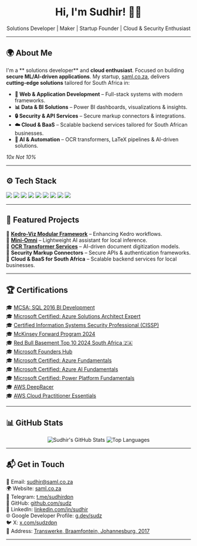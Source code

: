 <h1 align="center">Hi, I'm Sudhir! 👋🏾</h1>

<p align="center">
Solutions Developer | Maker | Startup Founder | Cloud & Security Enthusiast  
</p>

---

## 🌍 About Me  
I'm a ** solutions developer** and **cloud enthusiast**. Focused on building **secure ML/AI-driven applications**. My startup, [saml.co.za](https://saml.co.za), delivers **cutting-edge solutions** tailored for South Africa in:
- **🔗 Web & Application Development** – Full-stack systems with modern frameworks.
- **📊 Data & BI Solutions** – Power BI dashboards, visualizations & insights.
- **🔒 Security & API Services** – Secure markup connectors & integrations.
- **☁️ Cloud & BaaS** – Scalable backend services tailored for South African businesses.
- **🤖 AI & Automation** – OCR transformers, LaTeX pipelines & AI-driven solutions.

 *10x Not 10%*

---

## ⚙️ Tech Stack  
<p align="left">
  <img src="https://img.shields.io/badge/-Python-3776AB?logo=python&logoColor=white" />
  <img src="https://img.shields.io/badge/-Kedro-004D40?logo=kedro&logoColor=white" />
  <img src="https://img.shields.io/badge/-PowerBI-F2C811?logo=powerbi&logoColor=white" />
  <img src="https://img.shields.io/badge/-Azure-0078D4?logo=microsoft-azure&logoColor=white" />
  <img src="https://img.shields.io/badge/-LaTeX-008080?logo=latex&logoColor=white" />
  <img src="https://img.shields.io/badge/-JavaScript-F7DF1E?logo=javascript&logoColor=black" />
  <img src="https://img.shields.io/badge/-Dart-0175C2?logo=dart&logoColor=white" />
  <img src="https://img.shields.io/badge/-SQL-4479A1?logo=postgresql&logoColor=white" />
  <img src="https://img.shields.io/badge/-React-61DAFB?logo=react&logoColor=black" />
</p>

---

## 📌 Featured Projects  
🔹 **[Kedro-Viz Modular Framework](https://github.com/kedro-org/kedro-viz)** – Enhancing Kedro workflows.  
🔹 **[Mini-Omni](https://github.com/gpt-omni/mini-omni?tab=readme-ov-file#mini-omni)** – Lightweight AI assistant for local inference.  
🔹 **[OCR Transformer Services](https://github.com/Sudz/LaTeX-OCR#pix2tex---latex-ocr)** – AI-driven document digitization models.  
🔹 **Security Markup Connectors** – Secure APIs & authentication frameworks.  
🔹 **Cloud & BaaS for South Africa** – Scalable backend services for local businesses.  

---

## 🏆 Certifications  
🎓 [MCSA: SQL 2016 BI Development](https://learn.microsoft.com/en-us/certifications/mcsa-sql-2016-bi-development/)  
🎓 [Microsoft Certified: Azure Solutions Architect Expert](https://learn.microsoft.com/en-us/certifications/azure-solutions-architect/)  
🎓 [Certified Information Systems Security Professional (CISSP)](https://www.isc2.org/Certifications/CISSP)  
🎓 [McKinsey Forward Program 2024](https://www.mckinsey.com/forward/overview)  
🎓 [Red Bull Basement Top 10 2024 South Africa 🇿🇦](https://www.redbull.com/za-en/events/red-bull-basement-south-africa)  
🎓 [Microsoft Founders Hub](https://foundershub.startups.microsoft.com/signup)  
🎓 [Microsoft Certified: Azure Fundamentals](https://www.credly.com/badges/25db62d6-eeed-4590-9dea-aeebaacb1177)  
🎓 [Microsoft Certified: Azure AI Fundamentals](https://learn.microsoft.com/en-us/certifications/azure-ai-fundamentals/)  
🎓 [Microsoft Certified: Power Platform Fundamentals](https://learn.microsoft.com/en-us/certifications/power-platform-fundamentals/)  
🎓 [AWS DeepRacer](https://aws.amazon.com/deepracer/)  
🎓 [AWS Cloud Practitioner Essentials](https://explore.skillbuilder.aws/learn/course/external/view/elearning/134/aws-cloud-practitioner-essentials)

---

## 📊 GitHub Stats  
<p align="center">
  <img src="https://github-readme-stats.vercel.app/api?username=Sudz&show_icons=true&theme=dark&title_color=58a6ff&icon_color=58a6ff&text_color=9f9f9f&bg_color=151515" alt="Sudhir's GitHub Stats" />
  <img src="https://github-readme-stats.vercel.app/api/top-langs/?username=Sudz&layout=compact&theme=dark&title_color=58a6ff&icon_color=58a6ff&text_color=9f9f9f&bg_color=151515" alt="Top Languages" />
</p>

---

## 📬 Get in Touch  
📧 Email: [sudhir@saml.co.za](mailto:sudhir@saml.co.za)  
🌍 Website: [saml.co.za](https://saml.co.za)  
💬 Telegram: [t.me/sudhirdpn](https://t.me/sudhirdpn)  
💼 GitHub: [github.com/sudz](https://github.com/sudz)  
💼 LinkedIn: [linkedin.com/in/sudhir](https://www.linkedin.com/in/sudhir)  
🌐 Google Developer Profile: [g.dev/sudz](https://g.dev/sudz)  
🐦 X: [x.com/sudzdpn](https://x.com/sudzdpn)  
🏢 Address: [Transwerke, Braamfontein, Johannesburg, 2017](https://g.co/kgs/CKQ5KiE)

---

### 
